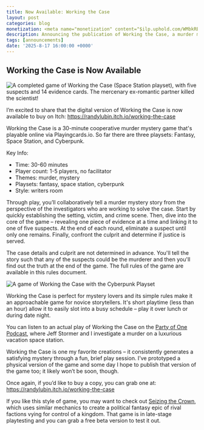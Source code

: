 ```yaml
---
title: Now Available: Working the Case
layout: post
categories: blog
monetization: <meta name="monetization" content="$ilp.uphold.com/WMbkRBiZFgbx">
description: Announcing the publication of Working the Case, a murder mystery game.
tags: [announcements]
date: '2025-8-17 16:00:00 +0000'
---
```


## Working the Case is Now Available
![A completed game of Working the Case (Space Station playset), with five suspects and 14 evidence cards. The mercenary ex-romantic partner killed the scientist!]({{site.baseurl}}/img/blog/Working-the-Case-Space-Spread.png)

I’m excited to share that the digital version of Working the Case is now available to buy on Itch: https://randylubin.itch.io/working-the-case

Working the Case is a 30-minute cooperative murder mystery game that's playable online via Playingcards.io. So far there are three playsets: Fantasy, Space Station, and Cyberpunk.

Key Info:
- Time: 30-60 minutes
- Player count: 1-5 players, no facilitator
- Themes: murder, mystery
- Playsets: fantasy, space station, cyberpunk
- Style: writers room

Through play, you’ll collaboratively tell a murder mystery story from the perspective of the investigators who are working to solve the case. Start by quickly establishing the setting, victim, and crime scene. Then, dive into the core of the game – revealing one piece of evidence at a time and linking it to one of five suspects. At the end of each round, eliminate a suspect until only one remains. Finally, confront the culprit and determine if justice is served.

The case details and culprit are not determined in advance. You'll tell the story such that any of the suspects could be the murderer and then you'll find out the truth at the end of the game. The full rules of the game are available in this rules document.

![A game of Working the Case with the Cyberpunk Playset]({{site.baseurl}}/img/blog/Working-the-Case-Cyberpunk-Spread.png)

Working the Case is perfect for mystery lovers and its simple rules make it an approachable game for novice storytellers. It's short playtime (less than an hour) allow it to easily slot into a busy schedule – play it over lunch or during date night.

You can listen to an actual play of Working the Case on the [Party of One Podcast](https://www.partyofonepodcast.com/2022/08/04/337-working-the-case-with-randy-lubin/), where Jeff Stormer and I investigate a murder on a luxurious vacation space station.

Working the Case is one my favorite creations – it consistently generates a satisfying mystery through a fun, brief play session. I’ve prototyped a physical version of the game and some day I hope to publish that version of the game too; it likely won’t be soon, though.

Once again, if you’d like to buy a copy, you can grab one at: https://randylubin.itch.io/working-the-case

If you like this style of game, you may want to check out [Seizing the Crown](https://diegeticgames.com/seizing-the-crown/), which uses similar mechanics to create a political fantasy epic of rival factions vying for control of a kingdom. That game is in late-stage playtesting and you can grab a free beta version to test it out.
